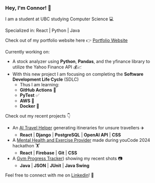 ### Hey, I'm Connor! 👋
I am a student at UBC studying Computer Science 💻

Specialized in: React | Python | Java

Check out of my portfolio website here 👉 [Portfolio Website](https://www.youngconnor.com)

Currently working on:
- A stock analyzer using **Python**, **Pandas**, and the yfinance library to utilize the Yahoo Finance API 💰📈
- With this new project I am focusing on completing the **Software Development Life Cycle** (SDLC)
  - Thus I am learning:
  -  **GitHub Actions** 🚀
  -  **PyTest** ✅
  -  **AWS** 📡
  -  **Docker** 🐋

Check out my recent projects 👇
- An [AI Travel Helper](https://github.com/youngconnorr/PathFinder/) generating itineraries for unsure travellers ✈️
  - **React** | **Django** | **PostgreSQL** | **OpenAI API** | **CSS**
- A [Mental Health and Exercise Provider](https://mindfit.netlify.app/) made during youCode 2024 hackathon 🏋️
  - **React** | **Firebase** | **Git** | **CSS**
- A [Gym Progress Tracker](https://github.com/youngconnorr/Liftify)) showing my recent shots 📷
  - **Java** | **JSON** | **JUnit** | **Java Swing**  



Feel free to connect with me on [Linkedin](https://www.linkedin.com/in/connor-youngg)! 🙂

<!--
**youngconnorr/youngconnorr** is a ✨ _special_ ✨ repository because its `README.md` (this file) appears on your GitHub profile.

Here are some ideas to get you started:

- 🔭 I’m currently working on ...
- 🌱 I’m currently learning ...
- 👯 I’m looking to collaborate on ...
- 🤔 I’m looking for help with ...
- 💬 Ask me about ...
- 📫 How to reach me: ...
- 😄 Pronouns: ...
- ⚡ Fun fact: ...
-->
